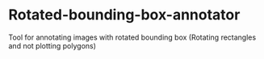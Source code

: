 # Rotated-bounding-box-annotator
Tool for annotating images with rotated bounding box (Rotating rectangles and not plotting polygons)

